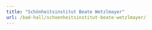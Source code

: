 ```yaml
---
title: "Schönheitsinstitut Beate Wetzlmayer"
url: /bad-hall/schoenheitsinstitut-beate-wetzlmayer/
---
```

